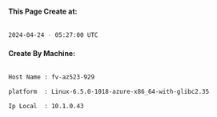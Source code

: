 
   
#### This Page Create at:

```bash

2024-04-24 - 05:27:00 UTC

```

#### Create By Machine:

```bash

Host Name : fv-az523-929

platform  : Linux-6.5.0-1018-azure-x86_64-with-glibc2.35

Ip Local  : 10.1.0.43

```

